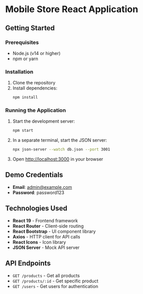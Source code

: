 # Mobile Store React Application


## Getting Started

### Prerequisites

- Node.js (v14 or higher)
- npm or yarn

### Installation

1. Clone the repository
2. Install dependencies:
   ```bash
   npm install
   ```

### Running the Application

1. Start the development server:
   ```bash
   npm start
   ```

2. In a separate terminal, start the JSON server:
   ```bash
   npx json-server --watch db.json --port 3001
   ```

3. Open [http://localhost:3000](http://localhost:3000) in your browser

## Demo Credentials

- **Email**: admin@example.com
- **Password**: password123

## Technologies Used

- **React 19** - Frontend framework
- **React Router** - Client-side routing
- **React Bootstrap** - UI component library
- **Axios** - HTTP client for API calls
- **React Icons** - Icon library
- **JSON Server** - Mock API server

## API Endpoints

- `GET /products` - Get all products
- `GET /products/:id` - Get specific product
- `GET /users` - Get users for authentication

